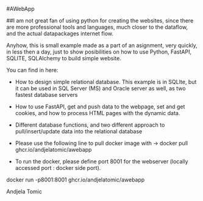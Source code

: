 
#AWebApp 

##I am not great fan of using python for creating the websites, since there are more professional tools and languages, much closer to the dataflow, and the actual datapackages internet flow. 

Anyhow, this is small example made as a part of an asignment, very quickly, in less then a day,
just to show posibilities on how to use Python, FastAPI, SQLITE, SQLAlchemy to build simple
website.

You can find in here:
 - How to design simple relational database. This example is in SQLIte, but it can be used in SQL Server (MS) and Oracle server as well, as two fastest database servers
 - How to use FastAPI, get and push data to the webpage, set and get cookies, and how to process HTML pages with the dynamic data.
 - Different database functions, and two different approach to pull/insert/update data into the relational database
 




- Please use the following line to  pull docker image with ->
docker pull ghcr.io/andjelatomic/awebapp

- To run the docker, please define port 8001 for the webserver (locally accessed port : docker side port).

docker run -p8001:8001 ghcr.io/andjelatomic/awebapp



Andjela Tomic
